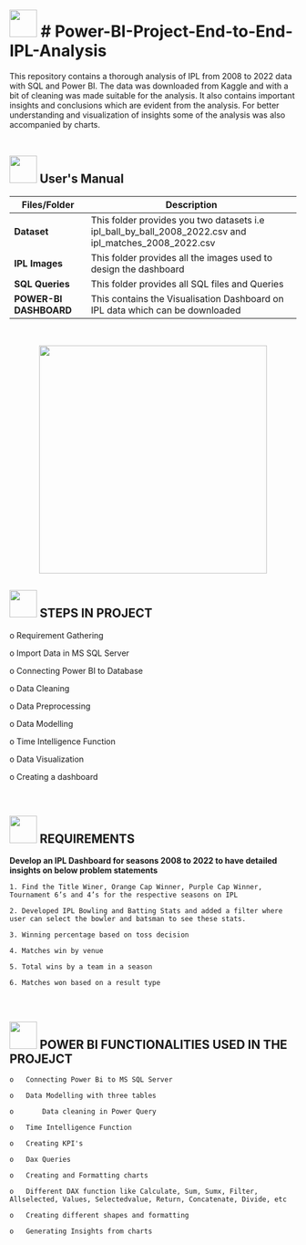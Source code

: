 # 
# <img src="https://user-images.githubusercontent.com/108053296/185796010-17140d50-39bc-4ff5-a88b-e308a734de10.gif" width="48" height="48" >  # Power-BI-Project-End-to-End-IPL-Analysis

This repository contains a thorough analysis of IPL from 2008 to 2022 data with SQL and Power BI. The data was downloaded from Kaggle and with a bit of cleaning was made suitable for the analysis. It also contains important insights and conclusions which are evident from the analysis. For better understanding and visualization of insights some of the analysis was also accompanied by charts.
<br>
<br>


##  <img src="https://user-images.githubusercontent.com/106439762/181935629-b3c47bd3-77fb-4431-a11c-ff8ba0942b63.gif" width="48" height="48"> **User's Manual**

| Files/Folder| Description |
| ------------- | ------------- |
| **Dataset** | This folder provides you two datasets i.e ipl_ball_by_ball_2008_2022.csv and ipl_matches_2008_2022.csv  |
| **IPL Images** | This folder provides all the images used to design the dashboard  |
| **SQL Queries** | This folder provides all SQL files and Queries |
| **POWER-BI DASHBOARD** | This contains the Visualisation Dashboard on IPL data which can be downloaded |

<br>

<p align="center"><img src="https://user-images.githubusercontent.com/108053296/185795751-b1ee842e-8cdc-4b15-bc78-3a55dc86626b.gif" width="400" ></p>

## <img src="https://user-images.githubusercontent.com/106439762/181937125-2a4b22a3-f8a9-4226-bbd3-df972f9dbbc4.gif" width="48" height="48" > STEPS IN PROJECT
   
    
  o	Requirement Gathering

  o	Import Data in MS SQL Server 

  o Connecting Power BI to Database 

  o	Data Cleaning

  o	Data Preprocessing

  o Data Modelling
    
  o	Time Intelligence Function 

  o	Data Visualization 

 o Creating a dashboard 

<br>

 ##  <img src="https://user-images.githubusercontent.com/106439762/178428775-03d67679-9aa4-4b08-91e9-6eb6ed8faf66.gif"  width="48" height="48"> REQUIREMENTS

   **Develop an IPL Dashboard for seasons 2008 to 2022 to have detailed insights on below problem statements**

    1. Find the Title Winer, Orange Cap Winner, Purple Cap Winner, Tournament 6’s and 4’s for the respective seasons on IPL 
    
    2. Developed IPL Bowling and Batting Stats and added a filter where user can select the bowler and batsman to see these stats.
    
    3. Winning percentage based on toss decision 
    
    4. Matches win by venue
    
    5. Total wins by a team in a season
    
    6. Matches won based on a result type

<br>

 ##  <img src="https://user-images.githubusercontent.com/106439762/178428775-03d67679-9aa4-4b08-91e9-6eb6ed8faf66.gif"  width="48" height="48"> POWER BI FUNCTIONALITIES USED IN THE PROJEJCT

    o	Connecting Power Bi to MS SQL Server 

    o	Data Modelling with three tables

    o       Data cleaning in Power Query

    o	Time Intelligence Function

    o	Creating KPI's

    o	Dax Queries

    o	Creating and Formatting charts

    o	Different DAX function like Calculate, Sum, Sumx, Filter, Allselected, Values, Selectedvalue, Return, Concatenate, Divide, etc

    o	Creating different shapes and formatting 

    o	Generating Insights from charts
    
    

